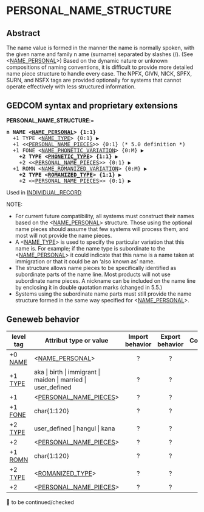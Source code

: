 ﻿<!-- licence GPL V2, cf https://github.com/TitiFix/geneweb -->
# PERSONAL_NAME_STRUCTURE
## Abstract
The name value is formed in the manner the name is normally spoken, with the given name and family
n ame (surname) separated by slashes (/). (See &lt;<a href=Ged.NAME_PERSONAL.md>NAME_PERSONAL</a>&gt;) Based on the
dynamic nature or unknown compositions of naming conventions, it is difficult to provide more
detailed name piece structure to handle every case. The NPFX, GIVN, NICK, SPFX, SURN, and
NSFX tags are provided optionally for systems that cannot operate effectively with less structured
information.


## GEDCOM syntax and proprietary extensions

**PERSONAL_NAME_STRUCTURE**:=
<pre>
<b>n NAME &lt;<a href=Ged.NAME_PERSONAL.md>NAME_PERSONAL</a>&gt; {1:1}</b>
  +1 TYPE &lt;<a href=Ged.NAME_TYPE.md>NAME_TYPE</a>&gt; {0:1} &#x25B6;
  +1 &lt;&lt;<a href=Ged.PERSONAL_NAME_PIECES.md>PERSONAL_NAME_PIECES</a>&gt;&gt; {0:1} (* 5.0 definition *)
  +1 FONE &lt;<a href=Ged.NAME_PHONETIC_VARIATION.md>NAME_PHONETIC_VARIATION</a>&gt; {0:M} &#x25B6;
<b>    +2 TYPE &lt;<a href=Ged.PHONETIC_TYPE.md>PHONETIC_TYPE</a>&gt; {1:1} &#x25B6;</b>
    +2 &lt;&lt;<a href=Ged.PERSONAL_NAME_PIECES.md>PERSONAL_NAME_PIECES</a>&gt;&gt; {0:1} &#x25B6;
  +1 ROMN &lt;<a href=Ged.NAME_ROMANIZED_VARIATION.md>NAME_ROMANIZED_VARIATION</a>&gt; {0:M} &#x25B6;
<b>    +2 TYPE &lt;<a href=Ged.ROMANIZED_TYPE.md>ROMANIZED_TYPE</a>&gt; {1:1} &#x25B6;</b>
    +2 &lt;&lt;<a href=Ged.PERSONAL_NAME_PIECES.md>PERSONAL_NAME_PIECES</a>&gt;&gt; {0:1} &#x25B6;
</pre>
Used in <a href=Ged.INDIVIDUAL_RECORD.md>INDIVIDUAL_RECORD</a><br />


NOTE:
- For current future compatibility, all systems must construct their names based on the &lt;<a href=Ged.NAME_PERSONAL.md>NAME_PERSONAL</a>&gt; structure. Those using the optional name pieces should assume that few systems will process them, and most will not provide the name pieces.
- A &lt;<a href=Ged.NAME_TYPE.md>NAME_TYPE</a>&gt; is used to specify the particular variation that this name is.  For example; if the name type is subordinate to the &lt;<a href=Ged.NAME_PERSONAL.md>NAME_PERSONAL</a>&gt; it could indicate that this name is a name taken at immigration or that it could be an ‘also known as’ name.
- The structure allows name pieces to be specifically identified as subordinate parts of the name line. Most products will not use subordinate name pieces. A nickname can  be included on the name line by enclosing it in double quotation marks (changed in 5.5.)
- Systems using the subordinate name parts must still provide the name structure formed in the same way specified for &lt;<a href=Ged.NAME_PERSONAL.md>NAME_PERSONAL</a>&gt;.

## Geneweb behavior



level tag  | Attribut type or value | Import behavior | Export behavior  | Comment 
---------- | ------------- | :---------------: | :-----------------:| -----------
+0 <a href=Ged.GLOSSARY.md#name>NAME</a> | &lt;<a href=Ged.NAME_PERSONAL.md>NAME_PERSONAL</a>&gt; | ? | ? | 
+1 <a href=Ged.GLOSSARY.md#type>TYPE</a> |  aka \| birth \| immigrant \| maiden \| married \| user_defined  | ? | ? | 
+1  | &lt;<a href=Ged.PERSONAL_NAME_PIECES.md>PERSONAL_NAME_PIECES</a>&gt; | ? | ? | 
+1 <a href=Ged.GLOSSARY.md#fone>FONE</a> | char{1:120} | ? | ? | 
+2 <a href=Ged.GLOSSARY.md#type>TYPE</a> |  user_defined \| hangul \| kana | ? | ? | 
+2  | &lt;<a href=Ged.PERSONAL_NAME_PIECES.md>PERSONAL_NAME_PIECES</a>&gt; | ? | ? | 
+1 <a href=Ged.GLOSSARY.md#romn>ROMN</a> | char{1:120} | ? | ? | 
+2 <a href=Ged.GLOSSARY.md#type>TYPE</a> | &lt;<a href=Ged.ROMANIZED_TYPE.md>ROMANIZED_TYPE</a>&gt; | ? | ? | 
+2  | &lt;<a href=Ged.PERSONAL_NAME_PIECES.md>PERSONAL_NAME_PIECES</a>&gt; | ? | ? | 

🚧 to be continued/checked

